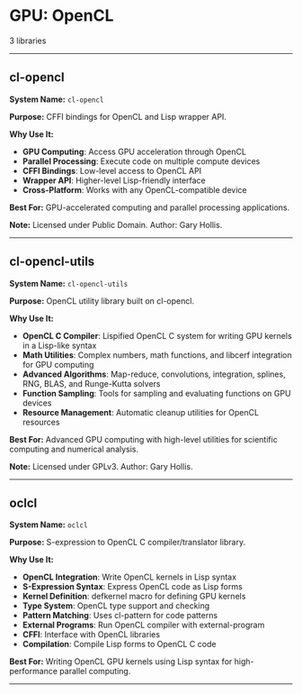 # GPU: OpenCL

3 libraries

---

## cl-opencl

**System Name:** `cl-opencl`

**Purpose:** CFFI bindings for OpenCL and Lisp wrapper API.

**Why Use It:**
- **GPU Computing**: Access GPU acceleration through OpenCL
- **Parallel Processing**: Execute code on multiple compute devices
- **CFFI Bindings**: Low-level access to OpenCL API
- **Wrapper API**: Higher-level Lisp-friendly interface
- **Cross-Platform**: Works with any OpenCL-compatible device

**Best For:** GPU-accelerated computing and parallel processing applications.

**Note:** Licensed under Public Domain. Author: Gary Hollis.

---


## cl-opencl-utils

**System Name:** `cl-opencl-utils`

**Purpose:** OpenCL utility library built on cl-opencl.

**Why Use It:**
- **OpenCL C Compiler**: Lispified OpenCL C system for writing GPU kernels in a Lisp-like syntax
- **Math Utilities**: Complex numbers, math functions, and libcerf integration for GPU computing
- **Advanced Algorithms**: Map-reduce, convolutions, integration, splines, RNG, BLAS, and Runge-Kutta solvers
- **Function Sampling**: Tools for sampling and evaluating functions on GPU devices
- **Resource Management**: Automatic cleanup utilities for OpenCL resources

**Best For:** Advanced GPU computing with high-level utilities for scientific computing and numerical analysis.

**Note:** Licensed under GPLv3. Author: Gary Hollis.

---


## oclcl

**System Name:** `oclcl`

**Purpose:** S-expression to OpenCL C compiler/translator library.

**Why Use It:**
- **OpenCL Integration**: Write OpenCL kernels in Lisp syntax
- **S-Expression Syntax**: Express OpenCL code as Lisp forms
- **Kernel Definition**: defkernel macro for defining GPU kernels
- **Type System**: OpenCL type support and checking
- **Pattern Matching**: Uses cl-pattern for code patterns
- **External Programs**: Run OpenCL compiler with external-program
- **CFFI**: Interface with OpenCL libraries
- **Compilation**: Compile Lisp forms to OpenCL C code

**Best For:** Writing OpenCL GPU kernels using Lisp syntax for high-performance parallel computing.

---


